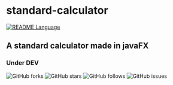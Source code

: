 # standard-calculator

[![README Language](https://img.shields.io/badge/language-arabic-green.svg?style=for-the-badge&logo=appveyor)](https://github.com/nacersalaheddine/standard-calculator)


## A standard calculator made in javaFX

### Under DEV

![GitHub forks](https://img.shields.io/github/forks/nacersalaheddine/standard-calculator.svg?label=Forks&style=social)
![GitHub stars](https://img.shields.io/github/stars/nacersalaheddine/standard-calculator.svg?style=social)
![GitHub follows](https://img.shields.io/github/followers/nacersalaheddine.svg?label=Follow&style=social)
![GitHub issues](https://img.shields.io/bitbucket/issues/nacersalaheddine/standard-calculator.svg)

